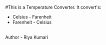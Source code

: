 #This is a Temperature Converter.
It convert's:
<ul>
<li>Celsius - Farenheit</li>
<li>Farenheit - Celsius</li>
</ul>
<br>
Author - Riya Kumari
